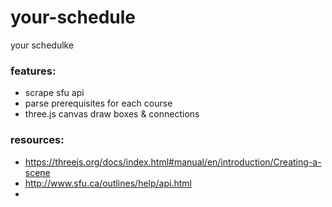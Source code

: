 # your-schedule
 your schedulke

### features:
- scrape sfu api
- parse prerequisites for each course
- three.js canvas draw boxes & connections

### resources:
- https://threejs.org/docs/index.html#manual/en/introduction/Creating-a-scene
- http://www.sfu.ca/outlines/help/api.html
- 
